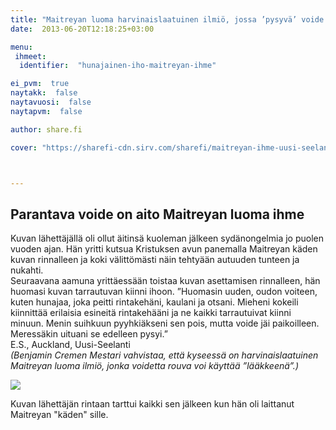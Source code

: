 ```yaml
---
title: "Maitreyan luoma harvinaislaatuinen ilmiö, jossa ’pysyvä’ voide parantaa kantajansa sydänsairautta"
date:  2013-06-20T12:18:25+03:00

menu:
 ihmeet:
  identifier:  "hunajainen-iho-maitreyan-ihme"

ei_pvm:  true
naytakk:  false
naytavuosi:  false
naytapvm:  false

author: share.fi

cover: "https://sharefi-cdn.sirv.com/sharefi/maitreyan-ihme-uusi-seelanti-2013.jpg"



---
```

<h2>Parantava voide on aito Maitreyan luoma ihme</h2>
<p>Kuvan lähettäjällä oli ollut äitinsä kuoleman jälkeen sydänongelmia jo puolen vuoden ajan. Hän yritti kutsua Kristuksen avun panemalla Maitreyan käden kuvan rinnalleen ja koki välittömästi näin tehtyään autuuden tunteen ja nukahti.<br>
Seuraavana aamuna yrittäessään toistaa kuvan asettamisen rinnalleen, hän huomasi kuvan tarrautuvan kiinni ihoon. ”Huomasin uuden, oudon voiteen, kuten hunajaa, joka peitti rintakehäni, kaulani ja otsani. Mieheni kokeili kiinnittää erilaisia esineitä rintakehääni ja ne kaikki tarrautuivat kiinni minuun. Menin suihkuun pyyhkiäkseni sen pois, mutta voide jäi paikoilleen. Meressäkin uituani se edelleen pysyi.”<br>
E.S., Auckland, Uusi-Seelanti<br>
<em>(Benjamin Cremen Mestari vahvistaa, että kyseessä on harvinaislaatuinen Maitreyan luoma ilmiö, jonka voidetta rouva voi käyttää ”lääkkeenä”.)</em></p>

<img src="https://sharefi-cdn.sirv.com/sharefi/maitreyan-ihme-uusi-seelanti-2013-kasi-rinnalla.jpg" />
<p>Kuvan lähettäjän rintaan tarttui kaikki sen jälkeen kun hän oli laittanut Maitreyan "käden" sille.</p>